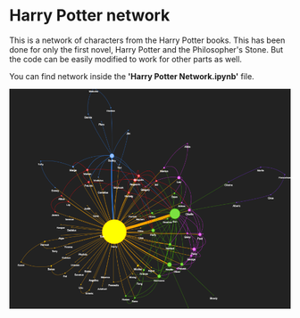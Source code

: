 # Harry Potter network

This is a network of characters from the Harry Potter books. This has been done for only the first novel, Harry Potter and the Philosopher's Stone. But the code can be easily modified to work for other parts as well.

You can find network inside the **'Harry Potter Network.ipynb'** file.

![Harry Potter Network](./book1-graph2.png)